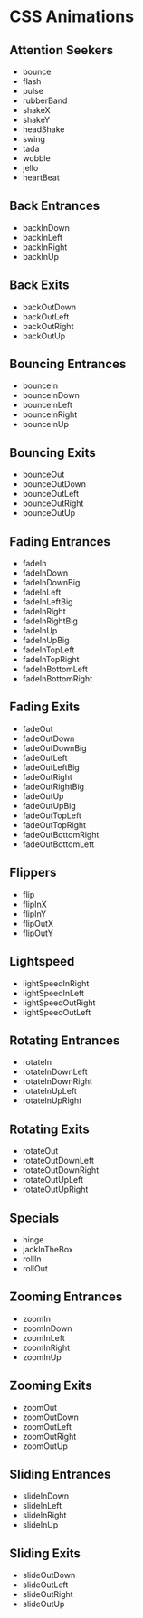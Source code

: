 # CSS Animations

## Attention Seekers
- bounce
- flash
- pulse
- rubberBand
- shakeX
- shakeY
- headShake
- swing
- tada
- wobble
- jello
- heartBeat

## Back Entrances
- backInDown
- backInLeft
- backInRight
- backInUp

## Back Exits
- backOutDown
- backOutLeft
- backOutRight
- backOutUp

## Bouncing Entrances
- bounceIn
- bounceInDown
- bounceInLeft
- bounceInRight
- bounceInUp

## Bouncing Exits
- bounceOut
- bounceOutDown
- bounceOutLeft
- bounceOutRight
- bounceOutUp

## Fading Entrances
- fadeIn
- fadeInDown
- fadeInDownBig
- fadeInLeft
- fadeInLeftBig
- fadeInRight
- fadeInRightBig
- fadeInUp
- fadeInUpBig
- fadeInTopLeft
- fadeInTopRight
- fadeInBottomLeft
- fadeInBottomRight

## Fading Exits
- fadeOut
- fadeOutDown
- fadeOutDownBig
- fadeOutLeft
- fadeOutLeftBig
- fadeOutRight
- fadeOutRightBig
- fadeOutUp
- fadeOutUpBig
- fadeOutTopLeft
- fadeOutTopRight
- fadeOutBottomRight
- fadeOutBottomLeft

## Flippers
- flip
- flipInX
- flipInY
- flipOutX
- flipOutY

## Lightspeed
- lightSpeedInRight
- lightSpeedInLeft
- lightSpeedOutRight
- lightSpeedOutLeft

## Rotating Entrances
- rotateIn
- rotateInDownLeft
- rotateInDownRight
- rotateInUpLeft
- rotateInUpRight

## Rotating Exits
- rotateOut
- rotateOutDownLeft
- rotateOutDownRight
- rotateOutUpLeft
- rotateOutUpRight

## Specials
- hinge
- jackInTheBox
- rollIn
- rollOut

## Zooming Entrances
- zoomIn
- zoomInDown
- zoomInLeft
- zoomInRight
- zoomInUp

## Zooming Exits
- zoomOut
- zoomOutDown
- zoomOutLeft
- zoomOutRight
- zoomOutUp

## Sliding Entrances
- slideInDown
- slideInLeft
- slideInRight
- slideInUp

## Sliding Exits
- slideOutDown
- slideOutLeft
- slideOutRight
- slideOutUp
